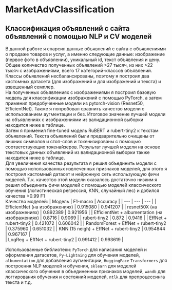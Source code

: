# MarketAdvClassification
## Классификация объявлений с сайта объявлений с помощью NLP и CV моделей

В данной работе я спарсил данные объявлений с сайта с объявлениями о продаже товаров и услуг, а именно следующие данные: изображение (первое фото в объявлении), уникальный id, текст объявления и цену. Общее количество полученных объявлений >27 тысяч, из них >22 тысяч с изображениями, всего 17 категорий-классов объявлений. \
Классы объявлений несбалансированы, поэтому я построил два кастомных датасета (для изображений и для изображений и текста) и взвешенный семплер.\
На полученных объявлениях с изображениями я построил базовую модель для классификации изображений с помощью PyTorch, а затем  применил предобученные модели из pytorch-vision (Resnet50, EfficientNet). Также я попробовал сравнить качество модели с использованием аугментации и без. Итоговое значение лучшей модели на объявлениях с изображениями из валидационной выборки находится ниже в таблице. \
Затем я применил fine-tuned модель RuBERT и rubert-tiny2 к текстам объявлений. Текста объявлений были предварительно очищены от лишних символов и стоп-слов и токенизированы с помощью соответствующих токенайзеров. Результат лучшей модели на основе текстовых данных объявлений из валидационной выборки также находится ниже в таблице. \
Для увеличения качества результата я решил объединить модели с помощью использованных извлеченных признаков моделей, для этого я построил кастомный датасет и нейронную сеть использующую фичи моделей. Т.к. качество этой модели оказалось достаточно низким я решил объединить фичи моделей с помощью моделей классического обучения (логистическая регрессия, KNN, случайный лес) и добился качества >0.99 F1 \
Качество моделей: 
| Модель | F1-macro | Accuracy |
| --- | --- | --- |
| EfficientNet (на изображениях) | 0.915080	| 0.941207 |
| resnet50X	(на изображениях) | 0.892389	| 0.921956 |
| EfficientNet + albumentation (на изображениях) | 0.8716	| 0.9069 |
| rubert-tiny2 | 0.872 | 0.9416 |
| EffNet + rubert-tiny2 | 0.421072 | 0.606042 |
| RandomForest + EffNet + rubert-tiny2 | 0.375960	| 0.651032 | 
| KNN (15 neigh) + EffNet + rubert-tiny2 | 0.954844 |	0.967167 |	
| LogReg + EffNet + rubert-tiny2 | 0.991412 | 0.993619 | 

Использованные библиотеки: `PyTorch` для написания моделей и оформления датасетов, `Py-Lightning` для обучения моделей, `albumentation` для добавления аугментации, `HuggingFace` `Transformers` для построения NLP моделей и обучения, `sklearn` для моделей классического обучения в объединеннии признаков моделей, `wandb` для логгирования обучения и состояний моделей, `ntlk` для препроцессинга текста и т.д.
